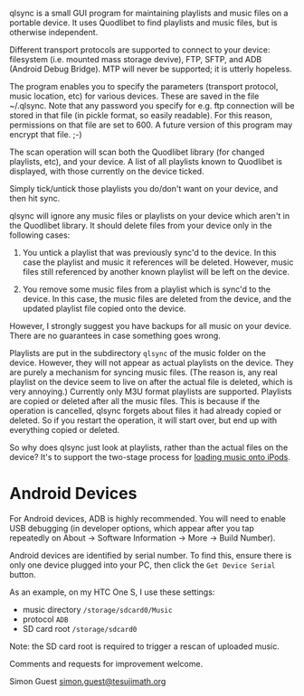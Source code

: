 qlsync is a small GUI program for maintaining playlists and music
files on a portable device.  It uses Quodlibet to find playlists and
music files, but is otherwise independent.

Different transport protocols are supported to connect to your device:
filesystem (i.e. mounted mass storage devive), FTP, SFTP, and ADB
(Android Debug Bridge).  MTP will never be supported; it is utterly
hopeless.

The program enables you to specify the parameters (transport protocol,
music location, etc) for various devices.  These are saved in the file
~/.qlsync.  Note that any password you specify for e.g. ftp connection
will be stored in that file (in pickle format, so easily readable).
For this reason, permissions on that file are set to 600.  A future
version of this program may encrypt that file.  ;-)

The scan operation will scan both the Quodlibet library (for changed
playlists, etc), and your device.  A list of all playlists known to
Quodlibet is displayed, with those currently on the device ticked.

Simply tick/untick those playlists you do/don't want on your device,
and then hit sync.

qlsync will ignore any music files or playlists on your device which
aren't in the Quodlibet library.  It should delete files from your
device only in the following cases:

   1. You untick a playlist that was previously sync'd to the device.
      In this case the playlist and music it references will be
      deleted.  However, music files still referenced by another known
      playlist will be left on the device.

   2. You remove some music files from a playlist which is sync'd to
      the device.  In this case, the music files are deleted from the
      device, and the updated playlist file copied onto the device.

However, I strongly suggest you have backups for all music on your
device.  There are no guarantees in case something goes wrong.

Playlists are put in the subdirectory `qlsync` of the music folder on
the device.  However, they will not appear as actual playlists on the
device.  They are purely a mechanism for syncing music files.  (The
reason is, any real playlist on the device seem to live on after the
actual file is deleted, which is very annoying.)  Currently only M3U
format playlists are supported.  Playlists are copied or deleted after
all the music files.  This is because if the operation is cancelled,
qlsync forgets about files it had already copied or deleted.  So if
you restart the operation, it will start over, but end up with
everything copied or deleted.

So why does qlsync just look at playlists, rather than the actual
files on the device?  It's to support the two-stage process for
[loading music onto iPods](README.iPod.md).

Android Devices
===============
For Android devices, ADB is highly recommended.  You will need to
enable USB debugging (in developer options, which appear after you tap
repeatedly on About -> Software Information -> More -> Build Number).

Android devices are identified by serial number.  To find this, ensure
there is only one device plugged into your PC, then click the `Get
Device Serial` button.

As an example, on my HTC One S, I use these settings:

* music directory `/storage/sdcard0/Music`
* protocol `ADB`
* SD card root `/storage/sdcard0`

Note: the SD card root is required to trigger a rescan of uploaded music.

Comments and requests for improvement welcome.

Simon Guest <simon.guest@tesujimath.org>
